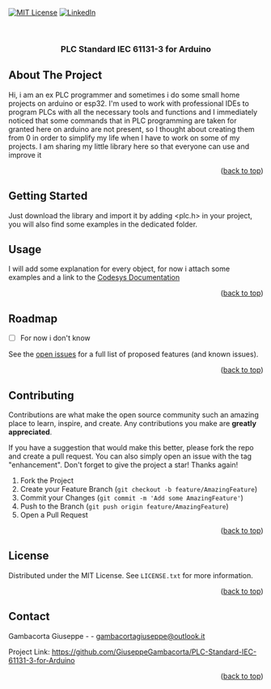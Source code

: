 <!-- Improved compatibility of back to top link: See: https://github.com/othneildrew/Best-README-Template/pull/73 -->
<a name="readme-top"></a>
<!--
*** Thanks for checking out the Best-README-Template. If you have a suggestion
*** that would make this better, please fork the repo and create a pull request
*** or simply open an issue with the tag "enhancement".
*** Don't forget to give the project a star!
*** Thanks again! Now go create something AMAZING! :D
-->



<!-- PROJECT SHIELDS -->
<!--
*** I'm using markdown "reference style" links for readability.
*** Reference links are enclosed in brackets [ ] instead of parentheses ( ).
*** See the bottom of this document for the declaration of the reference variables
*** for contributors-url, forks-url, etc. This is an optional, concise syntax you may use.
*** https://www.markdownguide.org/basic-syntax/#reference-style-links
-->

[![MIT License][license-shield]][license-url]
[![LinkedIn][linkedin-shield]][linkedin-url]



<!-- PROJECT LOGO -->
<br />


<h3 align="center">PLC Standard IEC 61131-3 for Arduino</h3>

  
</div>







<!-- ABOUT THE PROJECT -->
## About The Project


Hi, i am an ex PLC programmer and sometimes i do some small home projects on arduino or esp32. I'm used to work with professional IDEs to program PLCs with all the necessary tools and functions and I immediately noticed that some commands that in PLC programming are taken for granted here on arduino are not present, so I thought about creating them from 0 in order to simplify my life when I have to work on some of my projects.
I am sharing my little library here so that everyone can use and improve it

<p align="right">(<a href="#readme-top">back to top</a>)</p>





<!-- GETTING STARTED -->
## Getting Started

Just download the library and import it by adding <plc.h> in your project, you will also find some examples in the dedicated folder.


## Usage

I will add some explanation for every object, for now i attach some examples and a link to the [Codesys Documentation](https://help.codesys.com/webapp/idx-Standard-lib;product=Standard;version=3.5.17.0)


<p align="right">(<a href="#readme-top">back to top</a>)</p>



<!-- ROADMAP -->
## Roadmap

- [ ] For now i don't know


See the [open issues](https://github.com/GiuseppeGambacorta/PLC-Standard-IEC-61131-3-for-Arduino/issues) for a full list of proposed features (and known issues).

<p align="right">(<a href="#readme-top">back to top</a>)</p>



<!-- CONTRIBUTING -->
## Contributing

Contributions are what make the open source community such an amazing place to learn, inspire, and create. Any contributions you make are **greatly appreciated**.

If you have a suggestion that would make this better, please fork the repo and create a pull request. You can also simply open an issue with the tag "enhancement".
Don't forget to give the project a star! Thanks again!

1. Fork the Project
2. Create your Feature Branch (`git checkout -b feature/AmazingFeature`)
3. Commit your Changes (`git commit -m 'Add some AmazingFeature'`)
4. Push to the Branch (`git push origin feature/AmazingFeature`)
5. Open a Pull Request

<p align="right">(<a href="#readme-top">back to top</a>)</p>



<!-- LICENSE -->
## License

Distributed under the MIT License. See `LICENSE.txt` for more information.

<p align="right">(<a href="#readme-top">back to top</a>)</p>



<!-- CONTACT -->
## Contact

Gambacorta Giuseppe -  - gambacortagiuseppe@outlook.it

Project Link: [https://github.com/GiuseppeGambacorta/PLC-Standard-IEC-61131-3-for-Arduino
](https://github.com/GiuseppeGambacorta/PLC-Standard-IEC-61131-3-for-Arduino
)

<p align="right">(<a href="#readme-top">back to top</a>)</p>



[license-shield]: https://img.shields.io/github/license/github_username/repo_name.svg?style=for-the-badge
[license-url]: https://github.com/GiuseppeGambacorta/PLC-Standard-IEC-61131-3-for-Arduino/blob/main/LICENSE.TXT


[linkedin-shield]: https://img.shields.io/badge/-LinkedIn-black.svg?style=for-the-badge&logo=linkedin&colorB=555
[linkedin-url]: https://linkedin.com/in/linkedin_username
[product-screenshot]: images/screenshot.png





